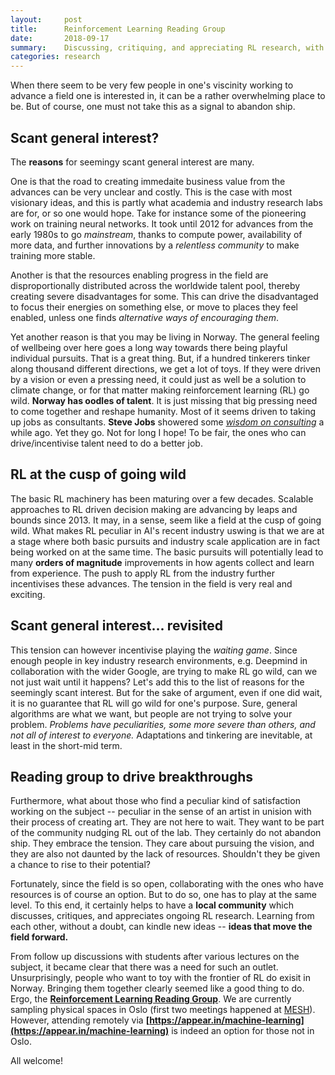 ```yaml
---
layout:     post
title:      Reinforcement Learning Reading Group
date:       2018-09-17
summary:    Discussing, critiquing, and appreciating RL research, with the hope of kindling new ideas. Building a community.
categories: research
---
```


When there seem to be very few people in one's viscinity working to advance a field one is interested in, it can be a rather overwhelming place to be. But of course, one must not take this as a signal to abandon ship. 

## Scant general interest?

The **reasons** for seemingy scant general interest are many. 

One is that the road to creating immedaite business value from the advances can be very unclear and costly. This is the case with most visionary ideas, and this is partly what academia and industry research labs are for, or so one would hope. Take for instance some of the pioneering work on training neural networks. It took until 2012 for advances from the early 1980s to go *mainstream*, thanks to compute power, availability of more data, and further innovations by a *relentless community* to make training more stable.

Another is that the resources enabling progress in the field are disproportionally distributed across the worldwide talent pool, thereby creating severe disadvantages for some. This can drive the disadvantaged to focus their energies on something else, or move to places they feel enabled, unless one finds *alternative ways of encouraging them*.

Yet another reason is that you may be living in Norway. The general feeling of wellbeing over here goes a long way towards there being playful individual pursuits. That is a great thing. But, if a hundred tinkerers tinker along thousand different directions, we get a lot of toys. If they were driven by a vision or even a pressing need, it could just as well be a solution to climate change, or for that matter making reinforcement learning (RL) go wild. **Norway has oodles of talent**. It is just missing that big pressing need to come together and reshape humanity. Most of it seems driven to taking up jobs as consultants. **Steve Jobs** showered some *[wisdom on consulting](https://youtu.be/Gk-9Fd2mEnI?t=922)* a while ago. Yet they go. Not for long I hope! To be fair, the ones who can drive/incentivise talent need to do a better job.

## RL at the cusp of going wild

The basic RL machinery has been maturing over a few decades. Scalable approaches to RL driven decision making are advancing by leaps and bounds since 2013. It may, in a sense, seem like a field at the cusp of going wild. What makes RL peculiar in AI's recent industry uswing is that we are at a stage where both basic pursuits and industry scale application are in fact being worked on at the same time. The basic pursuits will potentially lead to many **orders of magnitude** improvements in how agents collect and learn from experience. The push to apply RL from the industry further incentivises these advances. The tension in the field is very real and exciting.

## Scant general interest... revisited

This tension can however incentivise playing the *waiting game*. Since enough people in key industry research environments, e.g. Deepmind in collaboration with the wider Google, are trying to make RL go wild, can we not just wait until it happens? Let's add this to the list of reasons for the seemingly scant interest. But for the sake of argument, even if one did wait, it is no guarantee that RL will go wild for one's purpose. Sure, general algorithms are what we want, but people are not trying to solve your problem. *Problems have peculiarities, some more severe than others, and not all of interest to everyone.* Adaptations and tinkering are inevitable, at least in the short-mid term. 

## Reading group to drive breakthroughs

Furthermore, what about those who find a peculiar kind of satisfaction working on the subject -- peculiar in the sense of an artist in unision with their process of creating art. They are not here to wait. They want to be part of the community nudging RL out of the lab. They certainly do not abandon ship. They embrace the tension. They care about pursuing the vision, and they are also not daunted by the lack of resources. Shouldn't they be given a chance to rise to their potential? 

Fortunately, since the field is so open, collaborating with the ones who have resources is of course an option. But to do so, one has to play at the same level. To this end, it certainly helps to have a **local community** which discusses, critiques, and appreciates ongoing RL research. Learning from each other, without a doubt, can kindle new ideas -- **ideas that move the field forward.**

From follow up discussions with students after various lectures on the subject, it became clear that there was a need for such an outlet. Unsurprisingly, people who want to toy with the frontier of RL do exisit in Norway. Bringing them together clearly seemed like a good thing to do. Ergo, the **[Reinforcement Learning Reading Group](https://www.meetup.com/Reinforcement-Learning-Reading-Group/)**. We are currently sampling physical spaces in Oslo (first two meetings happened at [MESH](https://meshnorway.com/)). However, attending remotely via **[https://appear.in/machine-learning](https://appear.in/machine-learning)** is indeed an option for those not in Oslo.

All welcome!